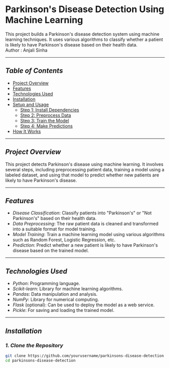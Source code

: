 # Parkinson's Disease Detection Using Machine Learning

This project builds a Parkinson's disease detection system using machine learning techniques. It uses various algorithms to classify whether a patient is likely to have Parkinson's disease based on their health data.<br>
Author : Anjali Sinha

---

## *Table of Contents*
- [Project Overview](#project-overview)
- [Features](#features)
- [Technologies Used](#technologies-used)
- [Installation](#installation)
- [Setup and Usage](#setup-and-usage)
  - [Step 1: Install Dependencies](#step-1-install-dependencies)
  - [Step 2: Preprocess Data](#step-2-preprocess-data)
  - [Step 3: Train the Model](#step-3-train-the-model)
  - [Step 4: Make Predictions](#step-4-make-predictions)
- [How It Works](#how-it-works)


---
 
## *Project Overview*

This project detects Parkinson's disease using machine learning. It involves several steps, including preprocessing patient data, training a model using a labeled dataset, and using that model to predict whether new patients are likely to have Parkinson's disease.

---

## *Features*
- *Disease Classification*: Classify patients into "Parkinson's" or "Not Parkinson's" based on their health data.
- *Data Preprocessing*: The raw patient data is cleaned and transformed into a suitable format for model training.
- *Model Training*: Train a machine learning model using various algorithms such as Random Forest, Logistic Regression, etc.
- *Prediction*: Predict whether a new patient is likely to have Parkinson's disease based on the trained model.

---

## *Technologies Used*
- *Python*: Programming language.
- *Scikit-learn*: Library for machine learning algorithms.
- *Pandas*: Data manipulation and analysis.
- *NumPy*: Library for numerical computing.
- *Flask* (optional): Can be used to deploy the model as a web service.
- *Pickle*: For saving and loading the trained model.

---

## *Installation*

### *1. Clone the Repository*
```bash
git clone https://github.com/yourusername/parkinsons-disease-detection.git
cd parkinsons-disease-detection

